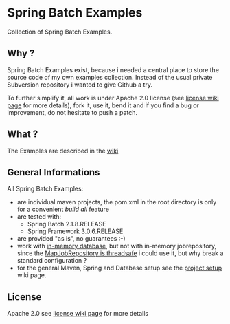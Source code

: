 # Spring Batch Examples

Collection of Spring Batch Examples.

## Why ?

Spring Batch Examples exist, because i needed a central place to store the source code of my own examples collection. Instead of the usual private Subversion repository i wanted to give Github a try.

To further simplify it, all work is under Apache 2.0 license (see [license wiki page][1] for more details), fork it, use it, bend it and if you find a bug or improvement, do not hesitate to push a patch.

## What ?

The Examples are described in the [wiki][2]

## General Informations

All Spring Batch Examples:

* are individual maven projects, the pom.xml in the root directory is only for a convenient _build all_ feature
* are tested with:
  * Spring Batch 2.1.8.RELEASE
  * Spring Framework 3.0.6.RELEASE
* are provided "as is", no guarantees :-)
* work with [in-memory database][database], but not with in-memory jobrepository, since the [MapJobRepository is threadsafe][3] i could use it, but why break a standard configuration ?
* for the general Maven, Spring and Database setup see the [project setup][project-setup] wiki page.

## License

Apache 2.0 see [license wiki page][1] for more details

[1]: https://github.com/langmi/spring-batch-examples/wiki/License---Apache-2.0
[2]: https://github.com/langmi/spring-batch-examples/wiki
[3]: https://jira.springsource.org/browse/BATCH-1541
[project-setup]: https://github.com/langmi/spring-batch-examples/wiki/project-setup
[database]:http://hsqldb.org/doc/2.0/guide/running-chapt.html#running_inprocess-sect